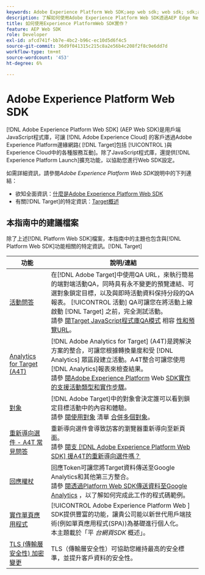 ```yaml
---
keywords: Adobe Experience Platform Web SDK;aep web sdk; web sdk; sdk;adobe experience cloud；平台邊緣網路；adobe experience platform邊緣網路；邊緣網路；aep邊緣網路
description: 了解如何使用Adobe Experience Platform Web SDK透過AEP Edge Network與Adobe Experience Cloud中的各種服務互動。
title: 如何使用Experience PlatformWeb SDK實作？
feature: AEP Web SDK
role: Developer
exl-id: afcd741f-bb7e-4bc2-b96c-ec10d5d6f4c5
source-git-commit: 36d9f041315c215c8a2e56b4c208f2f8c9e6dd7d
workflow-type: tm+mt
source-wordcount: '453'
ht-degree: 6%

---
```


# Adobe Experience Platform Web SDK

[!DNL Adobe Experience Platform Web SDK] (AEP Web SDK)是用戶端JavaScript程式庫，可讓 [!DNL Adobe Experience Cloud] 的客戶透過Adobe Experience Platform邊緣網路( [!DNL Target]包括 [!UICONTROL )與Experience Cloud中的各種服務互動]。除了JavaScript程式庫，還提供[!DNL Experience Platform Launch]擴充功能，以協助您進行Web SDK設定。

如需詳細資訊，請參閱&#x200B;*Adobe Experience Platform Web SDK*&#x200B;說明中的下列連結：

* 欲知全面資訊：[什麼是Adobe Experience Platform Web SDK](https://experienceleague.adobe.com/docs/experience-platform/edge/home.html)
* 有關[!DNL Target]的特定資訊：[Target概述](https://experienceleague.adobe.com/docs/experience-platform/edge/personalization/adobe-target/target-overview.html)

## 本指南中的建議檔案

除了上述[!DNL Platform Web SDK]檔案，本指南中的主題也包含與[!DNL Platform Web SDK]功能相關的特定資訊。[!DNL Target]

| 功能 | 說明/連結 |
| --- | --- |
| [活動問答](/help/c-activities/c-activity-qa/activity-qa.md) | 在[!DNL Adobe Target]中使用QA URL，來執行簡易的端對端活動QA，同時具有永不變更的預覽連結、可選對象鎖定目標，以及與即時活動資料保持分段的QA報表。 [!UICONTROL 活動] QA可讓您在將活動上線啟動 [!DNL Target] 之前，完全測試活動。<br>請參 [閱Target JavaScript程式庫QA模式](/help/c-activities/c-activity-qa/activity-qa.md#compatibility) 相容 [性和預覽URL](/help/c-activities/c-activity-qa/activity-qa.md#preview)。 |
| [Analytics for Target (A4T)](/help/c-integrating-target-with-mac/a4t/a4t.md) | [!DNL Adobe Analytics for Target] (A4T)是跨解決方案的整合，可讓您根據轉換量度和受 [!DNL Analytics] 眾區段建立活動。A4T整合可讓您使用[!DNL Analytics]報表來檢查結果。<br>請參 [閱Adobe Experience Platform](/help/c-integrating-target-with-mac/a4t/a4t.md#section_F487896214BF4803AF78C552EF1669AA)  Web  [SDK實作的支援活動類型和實作步驟](/help/c-integrating-target-with-mac/a4t/a4timplementation.md#platform)。 |
| [對象](/help/c-target/target.md) | [!DNL Adobe Target]中的對象會決定誰可以看到鎖定目標活動中的內容和體驗。<br>請參 [閱使用對象](/help/c-target/c-audiences/audiences.md#use-list) 清單 [合併多個對象](/help/c-target/combining-multiple-audiences.md)。 |
| [重新導向選件 - A4T 常見問答](/help/c-integrating-target-with-mac/a4t/r-a4t-faq/a4t-faq-redirect-offers.md) | 重新導向選件會導致訪客的瀏覽器重新導向至新頁面。<br>請參 [閱支 [!DNL Adobe Experience Platform Web SDK] 援A4T的重新導向選件嗎？](/help/c-integrating-target-with-mac/a4t/r-a4t-faq/a4t-faq-redirect-offers.md#platform) |
| [回應權杖](/help/administrating-target/response-tokens.md) | 回應Token可讓您將Target資料傳送至Google Analytics和其他第三方整合。<br>請參 [閱透過Platform Web SDK傳送資料至Google Analytics](/help/administrating-target/response-tokens.md#platform-web-sdk) ，以了解如何完成此工作的程式碼範例。 |
| [實作單頁應用程式](https://experienceleague.adobe.com/docs/experience-platform/edge/personalization/adobe-target/spa-implementation.html?lang=en) | [!UICONTROL Adobe Experience Platform Web ] SDK提供豐富的功能，讓貴公司能以新世代用戶端技術(例如單頁應用程式(SPA))為基礎進行個人化。<br>本主題載於「平 *台網頁SDK* 概述」。 |
| [TLS (傳輸層安全性) 加密變更](/help/c-implementing-target/c-considerations-before-you-implement-target/tls-transport-layer-security-encryption.md) | TLS（傳輸層安全性）可協助您維持最高的安全標準，並提升客戶資料的安全性。 |
